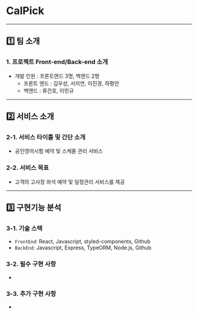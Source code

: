 # CalPick

---

## 1️⃣ 팀 소개

### 1. 프로젝트 Front-end/Back-end 소개

- 개발 인원 : 프론트엔드 3명, 백엔드 2명
  - 프론트 엔드 : 김우성, 서지연, 이진경, 하평안
  - 백엔드 : 류건호, 이민규
---

## 2️⃣ 서비스 소개

### 2-1. 서비스 타이틀 및 간단 소개

- 공인영어시험 예약 및 스케줄 관리 서비스

### 2-2. 서비스 목표

- 고객의 고사장 좌석 예약 및 일정관리 서비스를 제공

---

## 3️⃣ 구현기능 분석

### 3-1. 기술 스택

- `FrontEnd`: React, Javascript, styled-components, Github
- `BackEnd`: Javascript, Express, TypeORM, Node.js, Github

### 3-2. 필수 구현 사항

-

### 3-3. 추가 구현 사항

-
